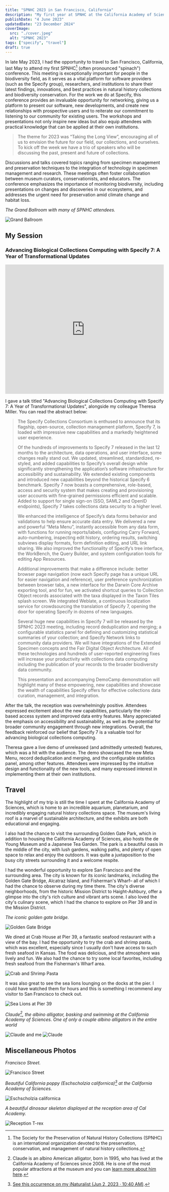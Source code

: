 ```yaml
---
title: "SPNHC 2023 in San Francisco, California"
description: "My first year at SPNHC at the California Academy of Sciences."
publishDate: "4 June 2023"
updatedDate: "23 December 2024"
coverImage:
  src: "./cover.jpeg"
  alt: "SPNHC 2023"
tags: ["specify", "travel"]
draft: true
---
```


In late May 2023, I had the opportunity to travel to San Francisco, California, last May to attend my first SPNHC[^1] (often pronounced "spinach") conference. This meeting is exceptionally important for people in the biodiversity field, as it serves as a vital platform for software providers (such as the Specify group), researchers, and institutions to share their latest findings, innovations, and best practices in natural history collections and biodiversity conservation. For the work we do at Specify, this conference provides an invaluable opportunity for networking, giving us a platform to present our software, new developments, and create new relationships with prospective users and to reiterate our commitment to listening to our community for existing users. The workshops and presentations not only inspire new ideas but also equip attendees with practical knowledge that can be applied at their own institutions.

> The theme for 2023 was “Taking the Long View”, encouraging all of us to envision the future for our field, our collections, and ourselves. To kick off the week we have a trio of speakers who will be discussing the past, present and future of collections.

Discussions and talks covered topics ranging from specimen management and preservation techniques to the integration of technology in specimen management and research. These meetings often foster collaboration between museum curators, conservationists, and educators. The conference emphasizes the importance of monitoring biodiversity, including presentations on changes and discoveries in our ecosystems, and addresses the urgent need for preservation amid climate change and habitat loss.

*The Grand Ballroom with many of SPNHC attendees.*

![Grand Ballroom](Ballroom.jpeg)

<!-- This year, SPNHC held a joint conference with TDWG[^2], known as [SPNHC-TDWG 2024](https://spnhc.org/events/event/spnhc-tdwg-2024/), which took place at the Okinawa Convention Centre in Okinawa, Japan, from September 2 to 6. While it was a grueling flight, it was my first time traveling internationally for a conference and it was a great experience. -->

## My Session

### Advancing Biological Collections Computing with Specify 7: A Year of Transformational Updates

<iframe width="100%" height="410" src="https://www.youtube.com/embed/4fmZbbFjyhM?si=yjqWHGrq5dUGe-dR" title="YouTube video player" frameborder="0" allow="accelerometer; autoplay; clipboard-write; encrypted-media; gyroscope; picture-in-picture; web-share" referrerpolicy="strict-origin-when-cross-origin" allowfullscreen></iframe>

I gave a talk titled "Advancing Biological Collections Computing with Specify 7: A Year of Transformational Updates", alongside my colleague Theresa Miller. You can read the abstract below:

> The Specify Collections Consortium is enthused to announce that its flagship, open-source, collection management platform, Specify 7, is loaded with impressive new capabilities and a markedly heightened user experience.
>
> Of the hundreds of improvements to Specify 7 released in the last 12 months to the architecture, data operations, and user interface, some changes really stand out. We updated, streamlined, standardized, re-styled, and added capabilities to Specify’s overall design while significantly strengthening the application’s software infrastructure for accessibility and sustainability. We extended existing components and introduced new capabilities beyond the historical Specify 6 benchmark. Specify 7 now boasts a comprehensive, role-based, access and security system that makes creating and provisioning user accounts with fine-grained permissions efficient and scalable. Added to support for single sign-on (SSO, SAML2 and OpenID endpoints), Specify 7 takes collections data security to a higher level.
>
> We enhanced the intelligence of Specify’s data forms behavior and validations to help ensure accurate data entry. We delivered a new and powerful “Meta Menu”, instantly accessible from any data form, with functions for running reports/labels, configuring Carry Forward, auto-numbering, inspecting edit history, ordering results, switching subviews display formats, form definition editing, and URL link sharing. We also improved the functionality of Specify’s tree interface, the WorkBench, the Query Builder, and system configuration tools for editing App Resources.
>
> Additional improvements that make a difference include: better browser page navigation (now each Specify page has a unique URL for easier navigation and reference), user preference synchronization between browser tabs, a new interface for the Darwin Core Archive exporting tool, and for fun, we activated shortcut queries to Collection Object records associated with the taxa displayed in the Taxon Tiles splash screen. We integrated Weblate, a continuous localization service for crowdsourcing the translation of Specify 7, opening the door for operating Specify in dozens of new languages.
>
> Several huge new capabilities in Specify 7 will be released by the SPNHC 2023 meeting, including record deduplication and merging; a configurable statistics panel for defining and customizing statistical summaries of your collection; and Specify Network links to community data providers. We will have integrations of the Extended Specimen concepts and the Fair Digital Object Architecture. All of these technologies and hundreds of user-reported engineering fixes will increase your productivity with collections data computing including the publication of your records to the broader biodiversity data community.
>
> This presentation and accompanying DemoCamp demonstration will highlight many of these empowering, new capabilities and showcase the wealth of capabilities Specify offers for effective collections data curation, management, and integration.

After the talk, the reception was overwhelmingly positive. Attendees expressed excitement about the new capabilities, particularly the role-based access system and improved data entry features. Many appreciated the emphasis on accessibility and sustainability, as well as the potential for broader community engagement through new integrations. Overall, the feedback reinforced our belief that Specify 7 is a valuable tool for advancing biological collections computing.

Theresa gave a live demo of unreleased (and admittedly untested) features, which was a hit with the audience. The demo showcased the new Meta Menu, record deduplication and merging, and the configurable statistics panel, among other features. Attendees were impressed by the intuitive design and functionality of the new tools, and many expressed interest in implementing them at their own institutions.

## Travel

The highlight of my trip is still the time I spent at the California Academy of Sciences, which is home to an incredible aquarium, planetarium, and incredibly engaging natural history collections space. The museum's living roof is a marvel of sustainable architecture, and the exhibits are both educational and engaging.

I also had the chance to visit the surrounding Golden Gate Park, which in addition to housing the California Academy of Sciences, also hosts the de Young Museum and a Japanese Tea Garden. The park is a beautiful oasis in the middle of the city, with lush gardens, walking paths, and plenty of open space to relax and enjoy the outdoors. It was quite a juxtaposition to the busy city streets surrounding it and a welcome respite.

I had the wonderful opportunity to explore San Francisco and the surrounding area. The city is known for its iconic landmarks, including the Golden Gate Bridge, Alcatraz Island, and Fisherman's Wharf– all of which I had the chance to observe during my time there. The city's diverse neighborhoods, from the historic Mission District to Haight-Ashbury, offer a glimpse into the city's rich culture and vibrant arts scene. I also loved the city's culinary scene, which I had the chance to explore on Pier 39 and in the Mission District.

*The iconic golden gate bridge.*

![Golden Gate Bridge](GoldenGateBridge.jpeg)

We dined at Crab House at Pier 39, a fantastic seafood restaurant with a view of the bay. I had the opportunity to try the crab and shrimp pasta, which was excellent, especially since I usually don't have access to such fresh seafood in Kansas. The food was delicious, and the atmosphere was lively and fun. We also had the chance to try some local favorites, including fresh seafood from the Fisherman's Wharf area.

![Crab and Shrimp Pasta](SeafoodPasta.jpeg)

It was also great to see the sea lions lounging on the docks at the pier. I could have watched them for hours and this is something I recommend any visitor to San Francisco to check out.

![Sea Lions at Pier 39](SeaLions.jpeg)

*Claude[^3], the albino alligator, basking and swimming at the California Academy of Sciences. One of only a couple albino alligators in the entire world*

![Claude and me](Claude.jpeg)
![Claude](ClaudeSolo.jpeg)

## Miscellaneous Photos

*Francisco Street.*

![Francisco Street](CaliforniaPoppy.jpeg)

*Beautiful California poppy (Eschscholzia californica)[^2] at the California Academy of Sciences.*

![Eschscholzia californica](CaliforniaPoppy.jpeg)

*A beautiful dinosaur skeleton displayed at the reception area of Cal Academy.*

![Reception T-rex](Reception.jpeg)

[^1]: The Society for the Preservation of Natural History Collections (SPNHC) is an international organization devoted to the preservation, conservation, and management of natural history collections.

[^2]: [See this occurrence on my iNaturalist (Jun 2, 2023 · 10:40 AM)](https://www.inaturalist.org/observations/257487259).

[^3]: Claude is an albino American alligator, born in 1995, who has lived at the California Academy of Sciences since 2008. He is one of the most popular attractions at the museum and you can [learn more about him here](https://www.calacademy.org/exhibits/the-swamp).
